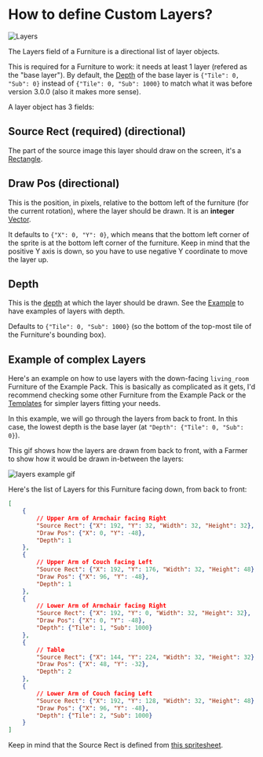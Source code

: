 # How to define Custom Layers?

![Layers](https://github.com/Leroymilo/FurnitureFramework/blob/main/doc/images/layers.png)

The Layers field of a Furniture is a directional list of layer objects.

This is required for a Furniture to work: it needs at least 1 layer (refered as the "base layer"). By default, the [Depth](#depth) of the base layer is `{"Tile": 0, "Sub": 0}` instead of `{"Tile": 0, "Sub": 1000}` to match what it was before version 3.0.0 (also it makes more sense).

A layer object has 3 fields:

## Source Rect (required) (directional)

The part of the source image this layer should draw on the screen, it's a [Rectangle](https://github.com/Leroymilo/FurnitureFramework/blob/main/doc/Structures/Rectangle.md).

## Draw Pos (directional)

This is the position, in pixels, relative to the bottom left of the furniture (for the current rotation), where the layer should be drawn. It is an **integer** [Vector](https://github.com/Leroymilo/FurnitureFramework/blob/main/doc/Structures/Vector.md).

It defaults to `{"X": 0, "Y": 0}`, which means that the bottom left corner of the sprite is at the bottom left corner of the furniture. Keep in mind that the positive Y axis is down, so you have to use negative Y coordinate to move the layer up.

## Depth

This is the [depth](https://github.com/Leroymilo/FurnitureFramework/blob/main/doc/Structures/Depth.md) at which the layer should be drawn. See the [Example](#example) to have examples of layers with depth.

Defaults to `{"Tile": 0, "Sub": 1000}` (so the bottom of the top-most tile of the Furniture's bounding box).

## Example of complex Layers

Here's an example on how to use layers with the down-facing `living_room` Furniture of the Example Pack. This is basically as complicated as it gets, I'd recommend checking some other Furniture from the Example Pack or the [Templates](https://github.com/Leroymilo/FurnitureFramework/blob/main/doc/Templates.md) for simpler layers fitting your needs.

In this example, we will go through the layers from back to front. In this case, the lowest depth is the base layer (at `"Depth": {"Tile": 0, "Sub": 0}`).

This gif shows how the layers are drawn from back to front, with a Farmer to show how it would be drawn in-between the layers:

![layers example gif](https://github.com/Leroymilo/FurnitureFramework/blob/main/doc/images/layers_example.gif)

Here's the list of Layers for this Furniture facing down, from back to front:
```json
[
	{
		// Upper Arm of Armchair facing Right
		"Source Rect": {"X": 192, "Y": 32, "Width": 32, "Height": 32},
		"Draw Pos": {"X": 0, "Y": -48},
		"Depth": 1
	},
	{
		// Upper Arm of Couch facing Left
		"Source Rect": {"X": 192, "Y": 176, "Width": 32, "Height": 48},
		"Draw Pos": {"X": 96, "Y": -48},
		"Depth": 1
	},
	{
		// Lower Arm of Armchair facing Right
		"Source Rect": {"X": 192, "Y": 0, "Width": 32, "Height": 32},
		"Draw Pos": {"X": 0, "Y": -48},
		"Depth": {"Tile": 1, "Sub": 1000}
	},
	{
		// Table
		"Source Rect": {"X": 144, "Y": 224, "Width": 32, "Height": 32},
		"Draw Pos": {"X": 48, "Y": -32},
		"Depth": 2
	},
	{
		// Lower Arm of Couch facing Left
		"Source Rect": {"X": 192, "Y": 128, "Width": 32, "Height": 48},
		"Draw Pos": {"X": 96, "Y": -48},
		"Depth": {"Tile": 2, "Sub": 1000}
	}
]
```

Keep in mind that the Source Rect is defined from [this spritesheet](https://github.com/Leroymilo/FurnitureFramework/tree/main/%5BFF%5D%20Example%20Pack/assets/living_room.png).
